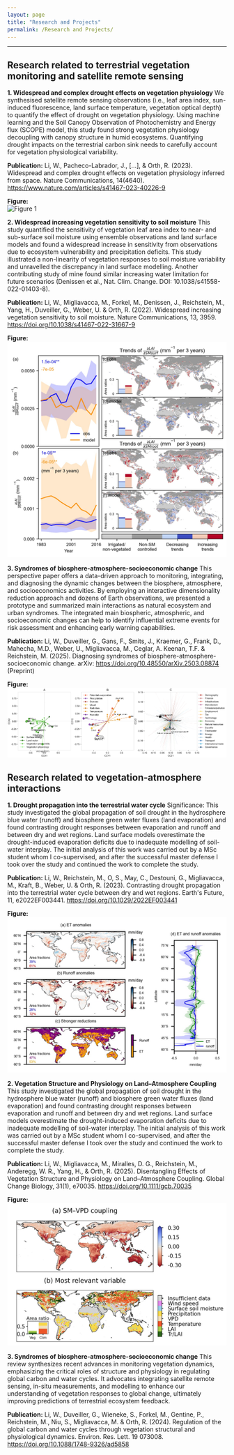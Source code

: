 ```yaml
---
layout: page
title: "Research and Projects"
permalink: /Research and Projects/
---
```

---

## Research related to terrestrial vegetation monitoring and satellite remote sensing

**1. Widespread and complex drought effects on vegetation physiology**
We synthesised satellite remote sensing observations (i.e., leaf area index, sun-induced fluorescence, land surface temperature, vegetation optical depth) to quantify the effect of drought on vegetation physiology. Using machine learning and the Soil Canopy Observation of Photochemistry and Energy flux (SCOPE) model, this study found strong vegetation physiology decoupling with canopy structure in humid ecosystems. Quantifying drought impacts on the terrestrial carbon sink needs to carefully account for vegetation physiological variability.

**Publication:**
Li, W., Pacheco-Labrador, J., [...], & Orth, R. (2023). Widespread and complex drought effects on vegetation physiology inferred from space. Nature Communications, 14(4640). https://www.nature.com/articles/s41467-023-40226-9

**Figure:**  
![Figure 1](figure/fig1_research.jpg)

**2. Widespread increasing vegetation sensitivity to soil moisture**
This study quantified the sensitivity of vegetation leaf area index to near- and sub-surface soil moisture using ensemble observations and land surface models and found a widespread increase in sensitivity from observations due to ecosystem vulnerability and precipitation deficits. This study illustrated a non-linearity of vegetation responses to soil moisture variability and unravelled the discrepancy in land surface modelling. Another contributing study of mine found similar increasing water limitation for future scenarios (Denissen et al., Nat. Clim. Change. DOI: 10.1038/s41558-022-01403-8).

**Publication:**
Li, W., Migliavacca, M., Forkel, M., Denissen, J., Reichstein, M., Yang, H., Duveiller, G., Weber, U. & Orth, R. (2022). Widespread increasing vegetation sensitivity to soil moisture. Nature Communications, 13, 3959. https://doi.org/10.1038/s41467-022-31667-9

**Figure:** 
![Figure 2](figure/fig2_research.jpg)

**3. Syndromes of biosphere-atmosphere-socioeconomic change**
This perspective paper offers a data-driven approach to monitoring, integrating, and diagnosing the dynamic changes between the biosphere, atmosphere, and socioeconomics activities. By employing an interactive dimensionality reduction approach and dozens of Earth observations, we presented a prototype and summarized main interactions as natural ecosystem and urban syndromes. The integrated main biospheric, atmospheric, and socioeconomic changes can help to identify influential extreme events for risk assessment and enhancing early warning capabilities.

**Publication:**
Li, W., Duveiller, G., Gans, F., Smits, J., Kraemer, G., Frank, D., Mahecha, M.D., Weber, U., Migliavacca, M., Ceglar, A. Keenan, T.F. & Reichstein, M. (2025). Diagnosing syndromes of biosphere-atmosphere-socioeconomic change. arXiv: https://doi.org/10.48550/arXiv.2503.08874 (Preprint)

**Figure:** 
![Figure 3](figure/io_fig1.png)

## Research related to vegetation-atmosphere interactions
**1. Drought propagation into the terrestrial water cycle**
Significance: This study investigated the global propagation of soil drought in the hydrosphere blue water (runoff) and biosphere green water fluxes (land evaporation) and found contrasting drought responses between evaporation and runoff and between dry and wet regions. Land surface models overestimate the drought-induced evaporation deficits due to inadequate modelling of soil-water interplay. The initial analysis of this work was carried out by a MSc student whom I co-supervised, and after the successful master defense I took over the study and continued the work to complete the study.

**Publication:**
Li, W., Reichstein, M., O, S., May, C., Destouni, G., Migliavacca, M., Kraft, B., Weber, U. & Orth, R. (2023). Contrasting drought propagation into the terrestrial water cycle between dry and wet regions. Earth's Future, 11, e2022EF003441. https://doi.org/10.1029/2022EF003441

**Figure:** 
![Figure 4](figure/fig3_research.jpg)

**2. Vegetation Structure and Physiology on Land–Atmosphere Coupling**
This study investigated the global propagation of soil drought in the hydrosphere blue water (runoff) and biosphere green water fluxes (land evaporation) and found contrasting drought responses between evaporation and runoff and between dry and wet regions. Land surface models overestimate the drought-induced evaporation deficits due to inadequate modelling of soil-water interplay. The initial analysis of this work was carried out by a MSc student whom I co-supervised, and after the successful master defense I took over the study and continued the work to complete the study.

**Publication:**
Li, W., Migliavacca, M., Miralles, D. G., Reichstein, M., Anderegg, W. R., Yang, H., & Orth, R. (2025). Disentangling Effects of Vegetation Structure and Physiology on Land–Atmosphere Coupling. Global Change Biology, 31(1), e70035. https://doi.org/10.1111/gcb.70035

**Figure:** 
![Figure 4](figure/fig4_research.jpg)

**3. Syndromes of biosphere-atmosphere-socioeconomic change**
This review synthesizes recent advances in monitoring vegetation dynamics, emphasizing the critical roles of structure and physiology in regulating global carbon and water cycles. It advocates integrating satellite remote sensing, in-situ measurements, and modelling to enhance our understanding of vegetation responses to global change, ultimately improving predictions of terrestrial ecosystem feedback.

**Publication:**
Li, W., Duveiller, G., Wieneke, S., Forkel, M., Gentine, P., Reichstein, M., Niu, S., Migliavacca, M. & Orth, R. (2024). Regulation of the global carbon and water cycles through vegetation structural and physiological dynamics. Environ. Res. Lett. 19 073008. https://doi.org/10.1088/1748-9326/ad5858 


